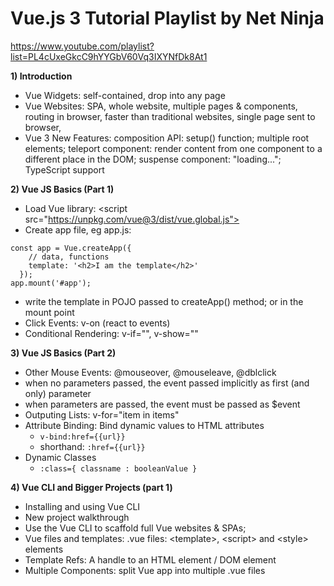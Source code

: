 # Vue.js 3 Tutorial Playlist by Net Ninja

https://www.youtube.com/playlist?list=PL4cUxeGkcC9hYYGbV60Vq3IXYNfDk8At1

**1) Introduction**
* Vue Widgets: self-contained, drop into any page
* Vue Websites: SPA, whole website, multiple pages & components, routing in browser, 
faster than traditional websites, single page sent to browser, 
* Vue 3 New Features: composition API: setup() function; multiple root elements;
teleport component: render content from one component to a different place in the DOM;
suspense component: "loading..."; TypeScript support


**2) Vue JS Basics (Part 1)**
* Load Vue library: \<script src="https://unpkg.com/vue@3/dist/vue.global.js"></script>
* Create app file, eg app.js:
```vue
const app = Vue.createApp({
    // data, functions
    template: '<h2>I am the template</h2>'
  });
app.mount('#app');
```
* write the template in POJO passed to createApp() method; or in the mount point 
* Click Events: v-on (react to events)
* Conditional Rendering: v-if="", v-show=""


**3) Vue JS Basics (Part 2)** 
* Other Mouse Events: @mouseover, @mouseleave, @dblclick
* when no parameters passed, the event passed implicitly as first (and only) parameter
* when parameters are passed, the event must be passed as $event
* Outputing Lists: v-for="item in items"
* Attribute Binding: Bind dynamic values to HTML attributes
  * `v-bind:href={{url}}`
  * shorthand: `:href={{url}}`
* Dynamic Classes
  * `:class={ classname : booleanValue }`

**4) Vue CLI and Bigger Projects (part 1)**
* Installing and using Vue CLI
* New project walkthrough
* Use the Vue CLI to scaffold full Vue websites & SPAs; 
* Vue files and templates: .vue files: &lt;template>, &lt;script> and &lt;style> elements
* Template Refs: A handle to an HTML element / DOM element  
* Multiple Components: split Vue app into multiple .vue files